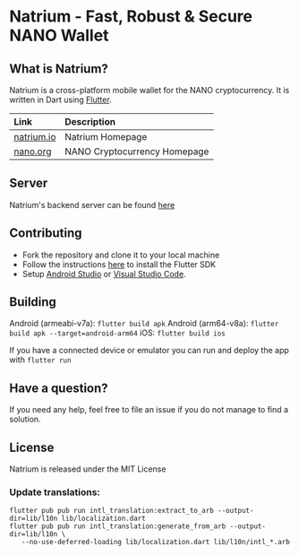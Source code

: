 # Natrium - Fast, Robust & Secure NANO Wallet

## What is Natrium?

Natrium is a cross-platform mobile wallet for the NANO cryptocurrency. It is written in Dart using [Flutter](https://flutter.io).

| Link | Description |
| :----- | :------ |
[natrium.io](https://natrium.io) | Natrium Homepage
[nano.org](https://nano.org) | NANO Cryptocurrency Homepage

## Server

Natrium's backend server can be found [here](https://github.com/appditto/natrium-wallet-server)

## Contributing

* Fork the repository and clone it to your local machine
* Follow the instructions [here](https://flutter.io/docs/get-started/install) to install the Flutter SDK
* Setup [Android Studio](https://flutter.io/docs/development/tools/android-studio) or [Visual Studio Code](https://flutter.io/docs/development/tools/vs-code).

## Building

Android (armeabi-v7a): `flutter build apk`
Android (arm64-v8a): `flutter build apk --target=android-arm64`
iOS: `flutter build ios`

If you have a connected device or emulator you can run and deploy the app with `flutter run`

## Have a question?

If you need any help, feel free to file an issue if you do not manage to find a solution.

## License

Natrium is released under the MIT License

### Update translations:

```
flutter pub pub run intl_translation:extract_to_arb --output-dir=lib/l10n lib/localization.dart
flutter pub pub run intl_translation:generate_from_arb --output-dir=lib/l10n \
   --no-use-deferred-loading lib/localization.dart lib/l10n/intl_*.arb
```

